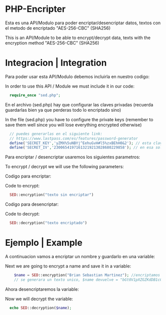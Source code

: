 # PHP-Encripter
Esta es una API/Modulo para poder encriptar/desencriptar datos, textos con el metodo de encriptado "AES-256-CBC" (SHA256)

This is an API/Module to be able to encrypt/decrypt data, texts with the encryption method "AES-256-CBC" (SHA256)
# Integracion | Integration
Para poder usar esta API/Modulo debemos incluirla en nuestro codigo:

In order to use this API / Module we must include it in our code:
```php
  require_once "sed.php";
```
En el archivo (sed.php) hay que configurar las claves privadas (recuerda guardarlas bien ya que perderas todo lo encriptado sino)

In the file (sed.php) you have to configure the private keys (remember to save them well since you will lose everything encrypted otherwise)
```php
  // puedes generarlas en el siguiente link:
  // https://www.lastpass.com/es/features/password-generator
  define('SECRET_KEY','yZMX%5uNBYj^EehuGvH#l5%zxBEhH0&2'); // esta clave puede contener mayusculas, minusculas, numeros y simbolos
  define('SECRET_IV','23006541971613219213028680229858'); // en esa solo se pueden numeros
```
Para encriptar / desencriptar usaremos los siguientes parametros:

To encrypt / decrypt we will use the following parameters:

Codigo para encriptar:

Code to encrypt:
```php
  SED::encryption("texto sin encriptar")
```

Codigo para desencriptar:

Code to decrypt:
```php
  SED::decryption("texto encriptado")
```
# Ejemplo | Example
A continuacion vamos a encriptar un nombre y guardarlo en una variable:

Next we are going to encrypt a name and save it in a variable:
```php
    $name = SED::encryption("Brian Sebastian Martinez"); //encriptamos texto, tambien se pueden variables
    // se generara un texto unico, $name devuelve = "bGt0V1pXZGZKdDB1cCtndWphSUpLVjZXQ2FoYVZ4eWtZUTl1SUJNSGZscz0="
  ```
Ahora desencriptaremos la variable:

Now we will decrypt the variable:
```php
  echo SED::decryption($name);
```
	
  
